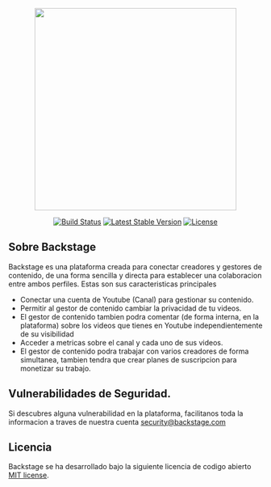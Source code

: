 <p align="center"><a href="https://laravel.com" target="_blank"><img src="https://raw.githubusercontent.com/laravel/art/master/logo-lockup/5%20SVG/2%20CMYK/1%20Full%20Color/laravel-logolockup-cmyk-red.svg" width="400"></a></p>

<p align="center">
<a href="https://travis-ci.org/laravel/framework"><img src="https://travis-ci.org/laravel/framework.svg" alt="Build Status"></a>
<a href="https://packagist.org/packages/laravel/framework"><img src="https://img.shields.io/packagist/v/laravel/framework" alt="Latest Stable Version"></a>
<a href="https://packagist.org/packages/laravel/framework"><img src="https://img.shields.io/packagist/l/laravel/framework" alt="License"></a>
</p>

## Sobre Backstage

Backstage es una plataforma creada para conectar creadores y gestores de contenido, de una forma sencilla y directa para establecer una colaboracion entre ambos perfiles. Estas son sus caracteristicas principales

- Conectar una cuenta de Youtube (Canal) para gestionar su contenido.
- Permitir al gestor de contenido cambiar la privacidad de tu videos.
- El gestor de contenido tambien podra comentar (de forma interna, en la plataforma) sobre los videos que tienes en Youtube independientemente de su visibilidad
- Acceder a metricas sobre el canal y cada uno de sus videos.
- El gestor de contenido podra trabajar con varios creadores de forma simultanea, tambien tendra que crear planes de suscripcion para monetizar su trabajo.

## Vulnerabilidades de Seguridad.

Si descubres alguna vulnerabilidad en la plataforma, facilitanos toda la informacion a traves de nuestra cuenta security@backstage.com

## Licencia

Backstage se ha desarrollado bajo la siguiente licencia de codigo abierto [MIT license](https://opensource.org/licenses/MIT).
